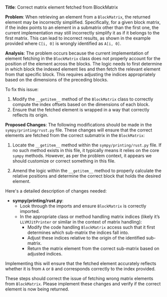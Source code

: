 **Title**: Correct matrix element fetched from BlockMatrix

**Problem**:
When retrieving an element from a `BlockMatrix`, the returned element may be incorrectly simplified. Specifically, for a given block matrix, if the index points to an element in a submatrix other than the first one, the current implementation may still incorrectly simplify it as if it belongs to the first matrix. This can lead to incorrect results, as shown in the example provided where `C[i, 0]` is wrongly identified as `A[i, 0]`.

**Analysis**:
The problem occurs because the current implementation of element fetching in the `BlockMatrix` class does not properly account for the position of the element across the blocks. The logic needs to first determine in which block the indexed element lies and then fetch the relevant element from that specific block. This requires adjusting the indices appropriately based on the dimensions of the preceding blocks.

To fix this issue:
1. Modify the `__getitem__` method of the `BlockMatrix` class to correctly compute the index offsets based on the dimensions of each block.
2. Ensure that the fetched element is wrapped in a way that correctly reflects its origin.

**Proposed Changes**:
The following modifications should be made in the `sympy/printing/rust.py` file. These changes will ensure that the correct elements are fetched from the correct submatrix in the `BlockMatrix`:

1. Locate the `__getitem__` method within the `sympy/printing/rust.py` file. If no such method exists in this file, it typically means it relies on the core `sympy` methods. However, as per the problem context, it appears we should customize or correct something in this file.

2. Amend the logic within the `__getitem__` method to properly calculate the relative positions and determine the correct block that holds the desired element.

Here's a detailed description of changes needed:

- **sympy/printing/rust.py**:
  - Look through the imports and ensure `BlockMatrix` is correctly imported.
  - In the appropriate class or method handling matrix indices (likely it’s `LLVMJitPrinter` or similar in the context of matrix handling):
    - Modify the code handling `BlockMatrix` access such that it first determines which sub-matrix the indices fall into.
    - Adjust these indices relative to the origin of the identified sub-matrix.
    - Return the matrix element from the correct sub-matrix based on adjusted indices.

Implementing this will ensure that the fetched element accurately reflects whether it is from `A` or `B` and corresponds correctly to the index provided.

These steps should correct the issue of fetching wrong matrix elements from `BlockMatrix`. Please implement these changes and verify if the correct element is now being returned.